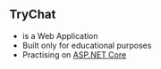 ## TryChat
* is a Web Application
* Built only for educational purposes
* Practising on [ASP.NET Core](https://docs.microsoft.com/en-us/aspnet/core/mvc/overview?view=aspnetcore-2.1)
 


